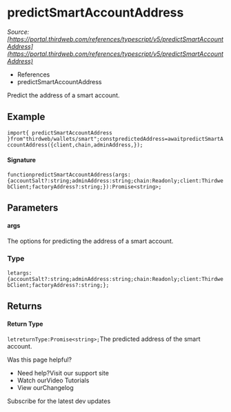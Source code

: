 # predictSmartAccountAddress

*Source: [https://portal.thirdweb.com/references/typescript/v5/predictSmartAccountAddress](https://portal.thirdweb.com/references/typescript/v5/predictSmartAccountAddress)*

* References
* predictSmartAccountAddress

Predict the address of a smart account.

## Example

`import{ predictSmartAccountAddress }from"thirdweb/wallets/smart";constpredictedAddress=awaitpredictSmartAccountAddress({client,chain,adminAddress,});`
#### Signature

`functionpredictSmartAccountAddress(args:{accountSalt?:string;adminAddress:string;chain:Readonly;client:ThirdwebClient;factoryAddress?:string;}):Promise<string>;`
## Parameters

#### args

The options for predicting the address of a smart account.

### Type

`letargs:{accountSalt?:string;adminAddress:string;chain:Readonly;client:ThirdwebClient;factoryAddress?:string;};`
## Returns

#### Return Type

`letreturnType:Promise<string>;`The predicted address of the smart account.

Was this page helpful?

* Need help?Visit our support site
* Watch ourVideo Tutorials
* View ourChangelog

Subscribe for the latest dev updates


